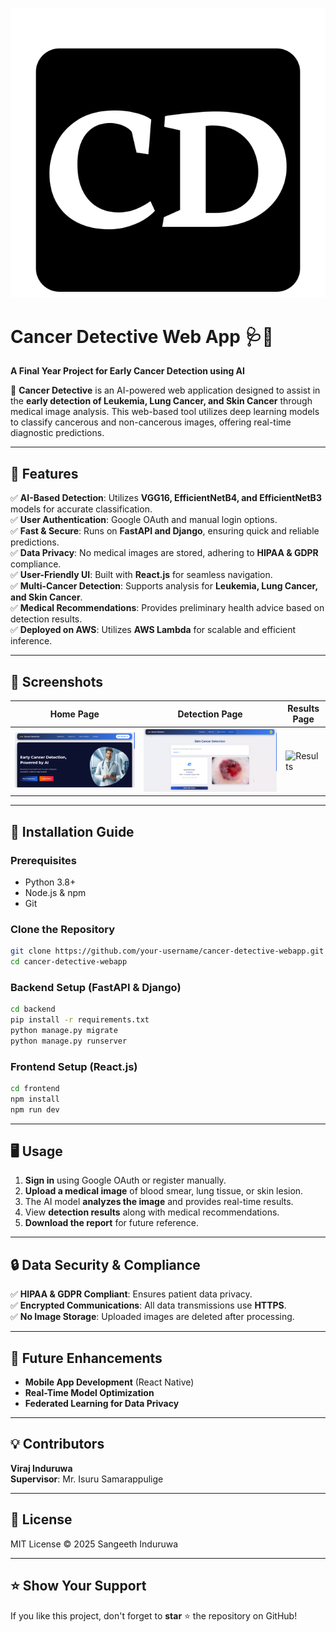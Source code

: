 <p align="center">
  <img src="frontend/CDLogo.svg" alt="Cancer Detective Logo" />
</p>

# Cancer Detective Web App 🩺🔬

**A Final Year Project for Early Cancer Detection using AI**

🚀 **Cancer Detective** is an AI-powered web application designed to assist in the **early detection of Leukemia, Lung Cancer, and Skin Cancer** through medical image analysis. This web-based tool utilizes deep learning models to classify cancerous and non-cancerous images, offering real-time diagnostic predictions.

---

## 📌 Features

✅ **AI-Based Detection**: Utilizes **VGG16, EfficientNetB4, and EfficientNetB3** models for accurate classification.  
✅ **User Authentication**: Google OAuth and manual login options.  
✅ **Fast & Secure**: Runs on **FastAPI and Django**, ensuring quick and reliable predictions.  
✅ **Data Privacy**: No medical images are stored, adhering to **HIPAA & GDPR** compliance.  
✅ **User-Friendly UI**: Built with **React.js** for seamless navigation.  
✅ **Multi-Cancer Detection**: Supports analysis for **Leukemia, Lung Cancer, and Skin Cancer**.  
✅ **Medical Recommendations**: Provides preliminary health advice based on detection results.  
✅ **Deployed on AWS**: Utilizes **AWS Lambda** for scalable and efficient inference.

---

## 📸 Screenshots

| Home Page | Detection Page | Results Page |
|-----------|--------------|--------------|
| ![Home Page](ScreenShots/homepage.png) | ![Detection Page](ScreenShots/detectionpage.png) | ![Results](SreenShots/resultsection.png) |

---

## 🚀 Installation Guide

### Prerequisites
- Python 3.8+
- Node.js & npm
- Git

### Clone the Repository
```sh
git clone https://github.com/your-username/cancer-detective-webapp.git
cd cancer-detective-webapp
```

### Backend Setup (FastAPI & Django)
```sh
cd backend
pip install -r requirements.txt
python manage.py migrate
python manage.py runserver
```

### Frontend Setup (React.js)
```sh
cd frontend
npm install
npm run dev
```

---

## 🖥️ Usage
1. **Sign in** using Google OAuth or register manually.
2. **Upload a medical image** of blood smear, lung tissue, or skin lesion.
3. The AI model **analyzes the image** and provides real-time results.
4. View **detection results** along with medical recommendations.
5. **Download the report** for future reference.

---

## 🔒 Data Security & Compliance
✅ **HIPAA & GDPR Compliant**: Ensures patient data privacy.  
✅ **Encrypted Communications**: All data transmissions use **HTTPS**.  
✅ **No Image Storage**: Uploaded images are deleted after processing.  

---

## 🌟 Future Enhancements
- **Mobile App Development** (React Native)
- **Real-Time Model Optimization**
- **Federated Learning for Data Privacy**

---

## 💡 Contributors
**Viraj Induruwa**  
**Supervisor**: Mr. Isuru Samarappulige

---

## 📜 License
MIT License © 2025 Sangeeth Induruwa

---

## ⭐ Show Your Support
If you like this project, don't forget to **star** ⭐ the repository on GitHub!
